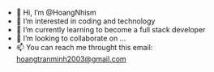- 👋 Hi, I’m @HoangNhism
- 👀 I’m interested in coding and technology
- 🌱 I’m currently learning to become a full stack developer
- 💞️ I’m looking to collaborate on ...
- 📫 You can reach me throught this email: hoangtranminh2003@gmail.com

<!---
HoangNhism/HoangNhism is a ✨ special ✨ repository because its `README.md` (this file) appears on your GitHub profile.
You can click the Preview link to take a look at your changes.
--->
